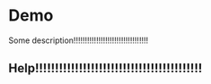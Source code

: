 # Demo

Some description!!!!!!!!!!!!!!!!!!!!!!!!!!!!!!!!!


## Help!!!!!!!!!!!!!!!!!!!!!!!!!!!!!!!!!!!!!!!!!!
